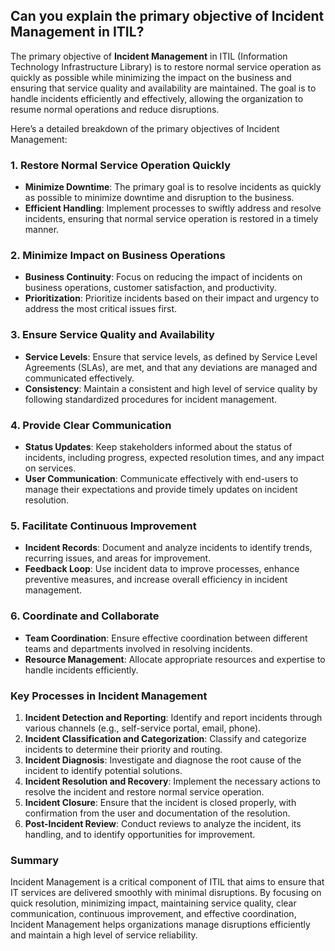 ## Can you explain the primary objective of Incident Management in ITIL?

The primary objective of **Incident Management** in ITIL (Information Technology Infrastructure Library) is to restore normal service operation as quickly as possible while minimizing the impact on the business and ensuring that service quality and availability are maintained. The goal is to handle incidents efficiently and effectively, allowing the organization to resume normal operations and reduce disruptions.

Here’s a detailed breakdown of the primary objectives of Incident Management:

### 1. **Restore Normal Service Operation Quickly**
   - **Minimize Downtime**: The primary goal is to resolve incidents as quickly as possible to minimize downtime and disruption to the business.
   - **Efficient Handling**: Implement processes to swiftly address and resolve incidents, ensuring that normal service operation is restored in a timely manner.

### 2. **Minimize Impact on Business Operations**
   - **Business Continuity**: Focus on reducing the impact of incidents on business operations, customer satisfaction, and productivity.
   - **Prioritization**: Prioritize incidents based on their impact and urgency to address the most critical issues first.

### 3. **Ensure Service Quality and Availability**
   - **Service Levels**: Ensure that service levels, as defined by Service Level Agreements (SLAs), are met, and that any deviations are managed and communicated effectively.
   - **Consistency**: Maintain a consistent and high level of service quality by following standardized procedures for incident management.

### 4. **Provide Clear Communication**
   - **Status Updates**: Keep stakeholders informed about the status of incidents, including progress, expected resolution times, and any impact on services.
   - **User Communication**: Communicate effectively with end-users to manage their expectations and provide timely updates on incident resolution.

### 5. **Facilitate Continuous Improvement**
   - **Incident Records**: Document and analyze incidents to identify trends, recurring issues, and areas for improvement.
   - **Feedback Loop**: Use incident data to improve processes, enhance preventive measures, and increase overall efficiency in incident management.

### 6. **Coordinate and Collaborate**
   - **Team Coordination**: Ensure effective coordination between different teams and departments involved in resolving incidents.
   - **Resource Management**: Allocate appropriate resources and expertise to handle incidents efficiently.

### Key Processes in Incident Management

1. **Incident Detection and Reporting**: Identify and report incidents through various channels (e.g., self-service portal, email, phone).
2. **Incident Classification and Categorization**: Classify and categorize incidents to determine their priority and routing.
3. **Incident Diagnosis**: Investigate and diagnose the root cause of the incident to identify potential solutions.
4. **Incident Resolution and Recovery**: Implement the necessary actions to resolve the incident and restore normal service operation.
5. **Incident Closure**: Ensure that the incident is closed properly, with confirmation from the user and documentation of the resolution.
6. **Post-Incident Review**: Conduct reviews to analyze the incident, its handling, and to identify opportunities for improvement.

### Summary

Incident Management is a critical component of ITIL that aims to ensure that IT services are delivered smoothly with minimal disruptions. By focusing on quick resolution, minimizing impact, maintaining service quality, clear communication, continuous improvement, and effective coordination, Incident Management helps organizations manage disruptions efficiently and maintain a high level of service reliability.
